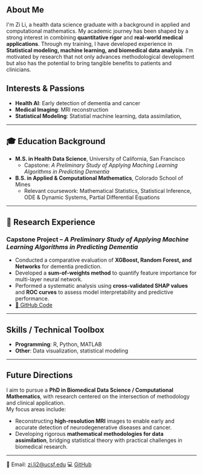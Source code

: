 ## About Me

I'm Zi Li, a health data science graduate with a background in applied and computational mathematics. 
My academic journey has been shaped by a strong interest in combining **quantitative rigor** and **real-world medical applications**. Through my training, I have developed experience in **Statistical modeling, machine learning, and biomedical data analysis**.
I'm motivated by research that not only advances methodological development but also has the potential to bring tangible benefits to patients and clinicians. 

## Interests & Passions

- **Health AI**: Early detection of dementia and cancer  
- **Medical Imaging**: MRI reconstruction  
- **Statistical Modeling**: Statistial machine learning, data assimilation, 

---

## 🎓 Education Background
- **M.S. in Health Data Science**, University of California, San Francisco  
  - Capstone: *A Preliminary Study of Applying Maching Learning Algorithms in Predicting Dementia*  
- **B.S. in Applied & Computational Mathematics**, Colorado School of Mines  
  - Relevant coursework: Mathematical Statistics, Statistical Inference, ODE & Dynamic Systems, Partial Differential Equations

---

## 🔬 Research Experience
### Capstone Project – *A Preliminary Study of Applying Machine Learning Algorithms in Predicting Dementia*  
- Conducted a comparative evaluation of **XGBoost, Random Forest, and Networks** for dementia prediction.
- Developed a **sum-of-weights method** to quantify feature importance for multi-layer neural network.  
- Performed a systematic analysis using **cross-validated SHAP values** and **ROC curves** to assess model interpretability and predictive performance.
- [🔗 GitHub Code](https://github.com/zli0811/-portfolio/tree/main/capstone)  

---

## Skills / Technical Toolbox
- **Programming**: R, Python, MATLAB  
- **Other**: Data visualization, statistical modeling  

---

## Future Directions
I aim to pursue a **PhD in Biomedical Data Science / Computational Mathematics**, with research centered on the intersection of methodology and clinical application.  
My focus areas include:  
- Reconstructing **high-resolution MRI** images to enable early and accurate detection of neurodegenerative diseases and cancer.  
- Developing rigorous **mathematical methodologies for data assimilation**, bridging statistical theory with practical challenges in biomedical research.  

---

📧 Email: zi.li2@ucsf.edu
💻 [GitHub](https://github.com/zli0811)  


